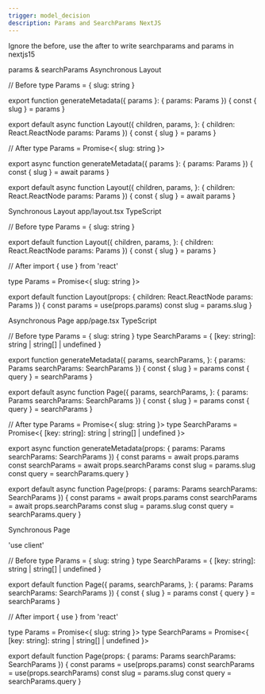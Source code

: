 ```yaml
---
trigger: model_decision
description: Params and SearchParams NextJS
---
```


Ignore the before, use the after to write searchparams and params in nextjs15

params & searchParams
Asynchronous Layout

// Before
type Params = { slug: string }

export function generateMetadata({ params }: { params: Params }) {
const { slug } = params
}

export default async function Layout({
children,
params,
}: {
children: React.ReactNode
params: Params
}) {
const { slug } = params
}

// After
type Params = Promise<{ slug: string }>

export async function generateMetadata({ params }: { params: Params }) {
const { slug } = await params
}

export default async function Layout({
children,
params,
}: {
children: React.ReactNode
params: Params
}) {
const { slug } = await params
}

Synchronous Layout
app/layout.tsx
TypeScript

// Before
type Params = { slug: string }

export default function Layout({
children,
params,
}: {
children: React.ReactNode
params: Params
}) {
const { slug } = params
}

// After
import { use } from 'react'

type Params = Promise<{ slug: string }>

export default function Layout(props: {
children: React.ReactNode
params: Params
}) {
const params = use(props.params)
const slug = params.slug
}

Asynchronous Page
app/page.tsx
TypeScript

// Before
type Params = { slug: string }
type SearchParams = { [key: string]: string | string[] | undefined }

export function generateMetadata({
params,
searchParams,
}: {
params: Params
searchParams: SearchParams
}) {
const { slug } = params
const { query } = searchParams
}

export default async function Page({
params,
searchParams,
}: {
params: Params
searchParams: SearchParams
}) {
const { slug } = params
const { query } = searchParams
}

// After
type Params = Promise<{ slug: string }>
type SearchParams = Promise<{ [key: string]: string | string[] | undefined }>

export async function generateMetadata(props: {
params: Params
searchParams: SearchParams
}) {
const params = await props.params
const searchParams = await props.searchParams
const slug = params.slug
const query = searchParams.query
}

export default async function Page(props: {
params: Params
searchParams: SearchParams
}) {
const params = await props.params
const searchParams = await props.searchParams
const slug = params.slug
const query = searchParams.query
}

Synchronous Page

'use client'

// Before
type Params = { slug: string }
type SearchParams = { [key: string]: string | string[] | undefined }

export default function Page({
params,
searchParams,
}: {
params: Params
searchParams: SearchParams
}) {
const { slug } = params
const { query } = searchParams
}

// After
import { use } from 'react'

type Params = Promise<{ slug: string }>
type SearchParams = Promise<{ [key: string]: string | string[] | undefined }>

export default function Page(props: {
params: Params
searchParams: SearchParams
}) {
const params = use(props.params)
const searchParams = use(props.searchParams)
const slug = params.slug
const query = searchParams.query
}
